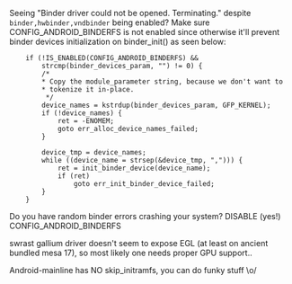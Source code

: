 Seeing "Binder driver could not be opened.  Terminating." despite `binder,hwbinder,vndbinder` being enabled? Make sure CONFIG_ANDROID_BINDERFS is not enabled since otherwise it'll prevent binder devices initialization on binder_init() as seen below:
```
	if (!IS_ENABLED(CONFIG_ANDROID_BINDERFS) &&
	    strcmp(binder_devices_param, "") != 0) {
		/*
		* Copy the module_parameter string, because we don't want to
		* tokenize it in-place.
		 */
		device_names = kstrdup(binder_devices_param, GFP_KERNEL);
		if (!device_names) {
			ret = -ENOMEM;
			goto err_alloc_device_names_failed;
		}

		device_tmp = device_names;
		while ((device_name = strsep(&device_tmp, ","))) {
			ret = init_binder_device(device_name);
			if (ret)
				goto err_init_binder_device_failed;
		}
	}
  ```


Do you have random binder errors crashing your system? DISABLE (yes!) CONFIG_ANDROID_BINDERFS

swrast gallium driver doesn't seem to expose EGL (at least on ancient bundled mesa 17), so most likely one needs proper GPU support..

Android-mainline has NO skip_initramfs, you can do funky stuff \o/

